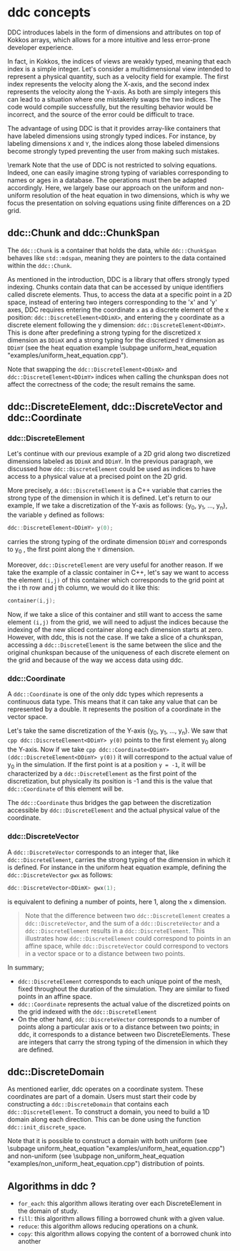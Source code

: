 # ddc concepts

<!--
Copyright (C) The ddc development team, see COPYRIGHT.md file

SPDX-License-Identifier: MIT
-->

DDC introduces labels in the form of dimensions and attributes on top of Kokkos arrays, which allows for a more intuitive and less error-prone developer experience.

In fact, in Kokkos, the indices of views are weakly typed, meaning that each index is a simple integer. Let's consider a multidimensional view intended to represent a physical quantity, such as a velocity field for example. The first index represents the velocity along the X-axis, and the second index represents the velocity along the Y-axis. As both are simply integers this can lead to a situation where one mistakenly swaps the two indices. The code would compile successfully, but the resulting behavior would be incorrect, and the source of the error could be difficult to trace.

The advantage of using DDC is that it provides array-like containers that have labeled dimensions using strongly typed indices. For instance, by labeling dimensions `X` and `Y`, the indices along those labeled dimensions become strongly typed preventing the user from making such mistakes.

\remark Note that the use of DDC is not restricted to solving equations. Indeed, one can easily imagine strong typing of variables corresponding to names or ages in a database. The operations must then be adapted accordingly. Here, we largely base our approach on the uniform and non-uniform resolution of the heat equation in two dimensions, which is why we focus the presentation on solving equations using finite differences on a 2D grid.

## ddc::Chunk and ddc::ChunkSpan

The `ddc::Chunk` is a container that holds the data, while `ddc::ChunkSpan` behaves like `std::mdspan`, meaning they are pointers to the data contained within the `ddc::Chunk`.

  As mentioned in the introduction, DDC is a library that offers strongly typed indexing. Chunks contain data that can be accessed by unique identifiers called discrete elements. Thus, to access the data at a specific point in a 2D space, instead of entering two integers corresponding to the 'x' and 'y' axes, DDC requires entering the coordinate `x` as a discrete element of the x position: `ddc::DiscreteElement<DDimX>`, and entering the `y` coordinate as a discrete element following the y dimension: `ddc::DiscreteElement<DDimY>`. This is done after predefining a strong typing for the discretized `X` dimension as `DDimX` and a strong typing for the discretized `Y` dimension as `DDimY` (see the heat equation example \subpage uniform_heat_equation "examples/uniform_heat_equation.cpp").

Note that swapping the `ddc::DiscreteElement<DDimX>` and `ddc::DiscreteElement<DDimY>` indices when calling the chunkspan does not affect the correctness of the code; the result remains the same.

## ddc::DiscreteElement, ddc::DiscreteVector and ddc::Coordinate

### ddc::DiscreteElement

Let's continue with our previous example of a 2D grid along two discretized dimensions labeled as `DDimX` and `DDimY`. In the previous paragraph, we discussed how `ddc::DiscreteElement` could be used as indices to have access to a physical value at a precised point on the 2D grid.

More precisely, a `ddc::DiscreteElement` is a C++ variable that carries the strong type of the dimension in which it is defined.
Let's return to our example, If we take a discretization of the Y-axis as follows: {y<sub>0</sub>, y<sub>1</sub>, ..., y<sub>n</sub>}, the variable `y` defined as follows:

```cpp
ddc::DiscreteElement<DDimY> y(0);
```

carries the strong typing of the ordinate dimension `DDimY` and corresponds to y<sub>0</sub> , the first point along the `Y` dimension.

Moreover, `ddc::DiscreteElement` are very useful for another reason. If we take the example of a classic container in C++, let's say we want to access the element `(i,j)` of this container which corresponds to the grid point at the i th row and j th column, we would do it like this:

```cpp
container(i,j);
```

Now, if we take a slice of this container and still want to access the same element `(i,j)` from the grid, we will need to adjust the indices because the indexing of the new sliced container along each dimension starts at zero. However, with ddc, this is not the case. If we take a slice of a chunkspan, accessing a `ddc::DiscreteElement` is the same between the slice and the original chunkspan because of the uniqueness of each discrete element on the grid and because of the way we access data using ddc.

### ddc::Coordinate

A `ddc::Coordinate` is one of the only ddc types which represents a continuous data type. This means that it can take any value that can be represented by a double. It represents the position of a coordinate in the vector space.

Let's take the same discretization of the Y-axis {y<sub>0</sub>, y<sub>1</sub>, ..., y<sub>n</sub>}. We saw that ```cpp ddc::DiscreteElement<DDimY> y(0)``` points to the first element y<sub>0</sub> along the Y-axis. Now if we take ```cpp ddc::Coordinate<DDimY> (ddc::DiscreteElement<DDimY> y(0))``` it will correspond to the actual value of y<sub>0</sub> in the simulation. If the first point is at a position `y = -1`, it will be characterized by a `ddc::DiscreteElement` as the first point of the discretization, but physically its position is -1 and this is the value that `ddc::Coordinate` of this element will be.

The `ddc::Coordinate` thus bridges the gap between the discretization accessible by `ddc::DiscreteElement` and the actual physical value of the coordinate.

### ddc::DiscreteVector

A `ddc::DiscreteVector` corresponds to an integer that, like `ddc::DiscreteElement`, carries the strong typing of the dimension in which it is defined. For instance in the uniform heat equation example, defining the `ddc::DiscreteVector` `gwx` as follows:

```cpp
ddc::DiscreteVector<DDimX> gwx(1);
```

is equivalent to defining a number of points, here 1, along the `x` dimension.

> Note that the difference between two `ddc::DiscreteElement` creates a `ddc::DiscreteVector`, and the sum of a `ddc::DiscreteVector` and a `ddc::DiscreteElement` results in a `ddc::DiscreteElement`. This illustrates how `ddc::DiscreteElement` could correspond to points in an affine space, while `ddc::DiscreteVector` could correspond to vectors in a vector space or to a distance between two points.

In summary;

+ `ddc::DiscreteElement` corresponds to each unique point of the mesh, fixed throughout the duration of the simulation. They are similar to fixed points in an affine space.
+ `ddc::Coordinate` represents the actual value of the discretized points on the grid indexed with the `ddc::DiscreteElement`
+ On the other hand, `ddc::DiscreteVector` corresponds to a number of points along a particular axis or to a distance between two points; in ddc, it corresponds to a distance between two DiscreteElements. These are integers that carry the strong typing of the dimension in which they are defined.

## ddc::DiscreteDomain

As mentioned earlier, ddc operates on a coordinate system. These coordinates are part of a domain. Users must start their code by constructing a `ddc::DiscreteDomain` that contains each `ddc::DiscreteElement`. To construct a domain, you need to build a 1D domain along each direction. This can be done using the function `ddc::init_discrete_space`.

Note that it is possible to construct a domain with both uniform (see \subpage uniform_heat_equation "examples/uniform_heat_equation.cpp") and non-uniform (see \subpage non_uniform_heat_equation "examples/non_uniform_heat_equation.cpp") distribution of points.

## Algorithms in ddc ?

+ `for_each`: this algorithm allows iterating over each DiscreteElement in the domain of study.
+ `fill`: this algorithm allows filling a borrowed chunk with a given value.
+ `reduce`: this algorithm allows reducing operations on a chunk.
+ `copy`: this algorithm allows copying the content of a borrowed chunk into another
